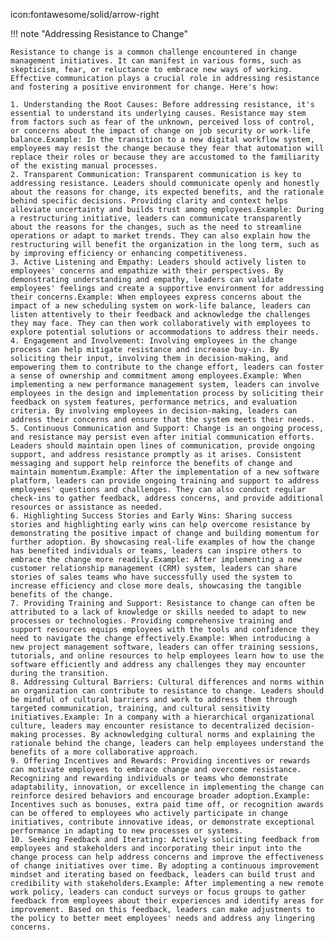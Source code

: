 icon:fontawesome/solid/arrow-right

!!! note "Addressing Resistance to Change"
    
    Resistance to change is a common challenge encountered in change management initiatives. It can manifest in various forms, such as skepticism, fear, or reluctance to embrace new ways of working. Effective communication plays a crucial role in addressing resistance and fostering a positive environment for change. Here's how:

    1. Understanding the Root Causes: Before addressing resistance, it's essential to understand its underlying causes. Resistance may stem from factors such as fear of the unknown, perceived loss of control, or concerns about the impact of change on job security or work-life balance.Example: In the transition to a new digital workflow system, employees may resist the change because they fear that automation will replace their roles or because they are accustomed to the familiarity of the existing manual processes.
    2. Transparent Communication: Transparent communication is key to addressing resistance. Leaders should communicate openly and honestly about the reasons for change, its expected benefits, and the rationale behind specific decisions. Providing clarity and context helps alleviate uncertainty and builds trust among employees.Example: During a restructuring initiative, leaders can communicate transparently about the reasons for the changes, such as the need to streamline operations or adapt to market trends. They can also explain how the restructuring will benefit the organization in the long term, such as by improving efficiency or enhancing competitiveness.
    3. Active Listening and Empathy: Leaders should actively listen to employees' concerns and empathize with their perspectives. By demonstrating understanding and empathy, leaders can validate employees' feelings and create a supportive environment for addressing their concerns.Example: When employees express concerns about the impact of a new scheduling system on work-life balance, leaders can listen attentively to their feedback and acknowledge the challenges they may face. They can then work collaboratively with employees to explore potential solutions or accommodations to address their needs.
    4. Engagement and Involvement: Involving employees in the change process can help mitigate resistance and increase buy-in. By soliciting their input, involving them in decision-making, and empowering them to contribute to the change effort, leaders can foster a sense of ownership and commitment among employees.Example: When implementing a new performance management system, leaders can involve employees in the design and implementation process by soliciting their feedback on system features, performance metrics, and evaluation criteria. By involving employees in decision-making, leaders can address their concerns and ensure that the system meets their needs.
    5. Continuous Communication and Support: Change is an ongoing process, and resistance may persist even after initial communication efforts. Leaders should maintain open lines of communication, provide ongoing support, and address resistance promptly as it arises. Consistent messaging and support help reinforce the benefits of change and maintain momentum.Example: After the implementation of a new software platform, leaders can provide ongoing training and support to address employees' questions and challenges. They can also conduct regular check-ins to gather feedback, address concerns, and provide additional resources or assistance as needed.
    6. Highlighting Success Stories and Early Wins: Sharing success stories and highlighting early wins can help overcome resistance by demonstrating the positive impact of change and building momentum for further adoption. By showcasing real-life examples of how the change has benefited individuals or teams, leaders can inspire others to embrace the change more readily.Example: After implementing a new customer relationship management (CRM) system, leaders can share stories of sales teams who have successfully used the system to increase efficiency and close more deals, showcasing the tangible benefits of the change.
    7. Providing Training and Support: Resistance to change can often be attributed to a lack of knowledge or skills needed to adapt to new processes or technologies. Providing comprehensive training and support resources equips employees with the tools and confidence they need to navigate the change effectively.Example: When introducing a new project management software, leaders can offer training sessions, tutorials, and online resources to help employees learn how to use the software efficiently and address any challenges they may encounter during the transition.
    8. Addressing Cultural Barriers: Cultural differences and norms within an organization can contribute to resistance to change. Leaders should be mindful of cultural barriers and work to address them through targeted communication, training, and cultural sensitivity initiatives.Example: In a company with a hierarchical organizational culture, leaders may encounter resistance to decentralized decision-making processes. By acknowledging cultural norms and explaining the rationale behind the change, leaders can help employees understand the benefits of a more collaborative approach.
    9. Offering Incentives and Rewards: Providing incentives or rewards can motivate employees to embrace change and overcome resistance. Recognizing and rewarding individuals or teams who demonstrate adaptability, innovation, or excellence in implementing the change can reinforce desired behaviors and encourage broader adoption.Example: Incentives such as bonuses, extra paid time off, or recognition awards can be offered to employees who actively participate in change initiatives, contribute innovative ideas, or demonstrate exceptional performance in adapting to new processes or systems.
    10. Seeking Feedback and Iterating: Actively soliciting feedback from employees and stakeholders and incorporating their input into the change process can help address concerns and improve the effectiveness of change initiatives over time. By adopting a continuous improvement mindset and iterating based on feedback, leaders can build trust and credibility with stakeholders.Example: After implementing a new remote work policy, leaders can conduct surveys or focus groups to gather feedback from employees about their experiences and identify areas for improvement. Based on this feedback, leaders can make adjustments to the policy to better meet employees' needs and address any lingering concerns.
